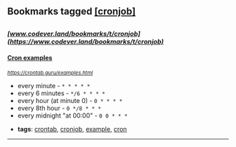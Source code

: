 ## Bookmarks tagged [[cronjob]](https://www.codever.land/search?q=[cronjob])

_<sup><sup>[www.codever.land/bookmarks/t/cronjob](https://www.codever.land/bookmarks/t/cronjob)</sup></sup>_
---
#### [Cron examples](https://crontab.guru/examples.html)
_<sup>https://crontab.guru/examples.html</sup>_

- every minute - `* * * * *`
- every 6 minutes - `*/6 * * * *`
- every hour (at minute 0) - `0 * * * *`
- every 8th hour - `0 */8 * * *`
- every midnight "at 00:00" - `0 0 * * *`

* **tags**: [crontab](../tagged/crontab.md), [cronjob](../tagged/cronjob.md), [example](../tagged/example.md), [cron](../tagged/cron.md)
---

